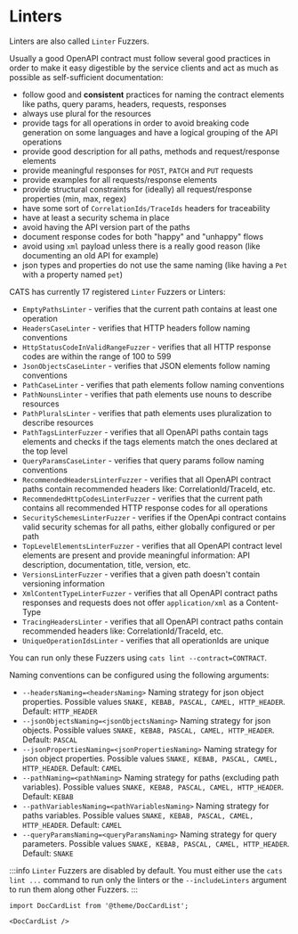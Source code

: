 # Linters

Linters are also called `Linter` Fuzzers.

Usually a good OpenAPI contract must follow several good practices in order to make it easy digestible by the service clients and act as much as possible as self-sufficient documentation:
- follow good and **consistent** practices for naming the contract elements like paths, query params, headers, requests, responses
- always use plural for the resources
- provide tags for all operations in order to avoid breaking code generation on some languages and have a logical grouping of the API operations
- provide good description for all paths, methods and request/response elements
- provide meaningful responses for `POST`, `PATCH` and `PUT` requests
- provide examples for all requests/response elements
- provide structural constraints for (ideally) all request/response properties (min, max, regex)
- have some sort of `CorrelationIds/TraceIds` headers for traceability
- have at least a security schema in place
- avoid having the API version part of the paths
- document response codes for both "happy" and "unhappy" flows
- avoid using `xml` payload unless there is a really good reason (like documenting an old API for example)
- json types and properties do not use the same naming (like having a `Pet` with a property named `pet`)

CATS has currently 17 registered `Linter` Fuzzers or Linters:
- `EmptyPathsLinter` - verifies that the current path contains at least one operation
- `HeadersCaseLinter` - verifies that HTTP headers follow naming conventions
- `HttpStatusCodeInValidRangeFuzzer` -  verifies that all HTTP response codes are within the range of 100 to 599
- `JsonObjectsCaseLinter` - verifies that JSON elements follow naming conventions
- `PathCaseLinter` - verifies that path elements follow naming conventions
- `PathNounsLinter` - verifies that path elements use nouns to describe resources
- `PathPluralsLinter` - verifies that path elements uses pluralization to describe resources
- `PathTagsLinterFuzzer` - verifies that all OpenAPI paths contain tags elements and checks if the tags elements match the ones declared at the top level
- `QueryParamsCaseLinter` - verifies that query params follow naming conventions
- `RecommendedHeadersLinterFuzzer` - verifies that all OpenAPI contract paths contain recommended headers like: CorrelationId/TraceId, etc.
- `RecommendedHttpCodesLinterFuzzer` - verifies that the current path contains all recommended HTTP response codes for all operations
- `SecuritySchemesLinterFuzzer` - verifies if the OpenApi contract contains valid security schemas for all paths, either globally configured or per path
- `TopLevelElementsLinterFuzzer` - verifies that all OpenAPI contract level elements are present and provide meaningful information: API description, documentation, title, version, etc.
- `VersionsLinterFuzzer` - verifies that a given path doesn't contain versioning information
- `XmlContentTypeLinterFuzzer` - verifies that all OpenAPI contract paths responses and requests does not offer `application/xml` as a Content-Type
- `TracingHeadersLinter` - verifies that all OpenAPI contract paths contain recommended headers like: CorrelationId/TraceId, etc.
- `UniqueOperationIdsLinter` - verifies that all operationIds are unique

You can run only these Fuzzers using `cats lint --contract=CONTRACT`.

Naming conventions can be configured using the following arguments:
- `--headersNaming=<headersNaming>` Naming strategy for json object properties. Possible values `SNAKE, KEBAB, PASCAL, CAMEL, HTTP_HEADER`. Default: `HTTP_HEADER`
- `--jsonObjectsNaming=<jsonObjectsNaming>` Naming strategy for json objects. Possible values `SNAKE, KEBAB, PASCAL, CAMEL, HTTP_HEADER`. Default: `PASCAL`
- `--jsonPropertiesNaming=<jsonPropertiesNaming>` Naming strategy for json object properties. Possible values `SNAKE, KEBAB, PASCAL, CAMEL, HTTP_HEADER`. Default: `CAMEL`
- `--pathNaming=<pathNaming>` Naming strategy for paths (excluding path variables). Possible values `SNAKE, KEBAB, PASCAL, CAMEL, HTTP_HEADER`. Default: `KEBAB`
- `--pathVariablesNaming=<pathVariablesNaming>` Naming strategy for paths variables. Possible values `SNAKE, KEBAB, PASCAL, CAMEL, HTTP_HEADER`. Default: `CAMEL`
- `--queryParamsNaming=<queryParamsNaming>` Naming strategy for query parameters. Possible values `SNAKE, KEBAB, PASCAL, CAMEL, HTTP_HEADER`. Default: `SNAKE`


:::info
`Linter` Fuzzers are disabled by default. You must either use the `cats lint ...` command to run only the linters or
the `--includeLinters` argument to run them along other Fuzzers.
:::

```mdx-code-block
import DocCardList from '@theme/DocCardList';

<DocCardList />
```